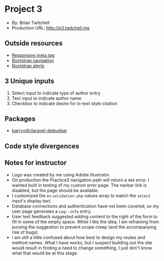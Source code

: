 # Project 3
+ By: Brian Twitchell
+ Production URL: <http://p3.twitchell.me>

## Outside resources
* [Responsive meta tag](https://getbootstrap.com/docs/4.3/getting-started/introduction/)
* [Bootstrap navigation](https://getbootstrap.com/docs/4.3/components/navbar/)
* [Bootstrap alerts](https://getbootstrap.com/docs/4.3/components/alerts/)

## 3 Unique inputs
1. Select input to indicate type of author entry
2. Text input to indicate author name
3. Checkbox to indicate desire for in-text style citation

## Packages
* [barryvdh/laravel-debugbar](https://github.com/barryvdh/laravel-debugbar)

## Code style divergences

## Notes for instructor
* Logo was created by me using Adobe Illustrator.
* On production the Practice3 navigation path will return a `404` error. I wanted built in testing of my custom error page. The navbar link is disabled, but the page should be available.
* I customized the `en` `validation.php` values array to match the `select` input's display text.
* Database connections and authentication have not been covered, so my user page generates a `Log::info` entry.
* User test feedback suggested adding content to the right of the form to fill in some of the empty space. While I like the idea, I am refraining from pursing the suggestion to prevent scope creep (and the accompanying risk of bugs).
* I am still a little confused about how best to design my routes and method names. What I have works, but I suspect building out the site would result in finding a need to change something, I just don't know what that would be at this stage.